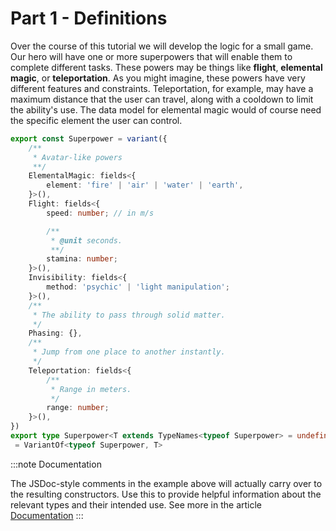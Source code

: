 # Part 1 - Definitions

Over the course of this tutorial we will develop the logic for a small game. Our hero will have one or more superpowers that will enable them to complete different tasks. These powers may be things like **flight**, **elemental magic**, or **teleportation**. As you might imagine, these powers have very different features and constraints. Teleportation, for example, may have a maximum distance that the user can travel, along with a cooldown to limit the ability's use. The data model for elemental magic would of course need the specific element the user can control.

```ts
export const Superpower = variant({
    /**
     * Avatar-like powers
     **/
    ElementalMagic: fields<{
        element: 'fire' | 'air' | 'water' | 'earth',
    }>(),
    Flight: fields<{
        speed: number; // in m/s

        /**
         * @unit seconds.
         **/
        stamina: number;
    }>(),
    Invisibility: fields<{
        method: 'psychic' | 'light manipulation';
    }>(),
    /**
     * The ability to pass through solid matter.
     */
    Phasing: {},
    /**
     * Jump from one place to another instantly.
     */
    Teleportation: fields<{
        /**
         * Range in meters.
         */
        range: number;
    }>(),
})
export type Superpower<T extends TypeNames<typeof Superpower> = undefined>
 = VariantOf<typeof Superpower, T>
```

:::note Documentation

The JSDoc-style comments in the example above will actually carry over to the resulting constructors. Use this to provide helpful information about the relevant types and their intended use. See more in the article [Documentation](../articles/documentation)
:::